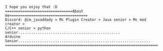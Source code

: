 ```Here is a version of passwd/text hasher without using <openssl/sha.h> lib.
I hope you enjoy that :D
===============================About me====================================
Discord: @im_javaddady > Mc Plugin Creator > Java senior > Mc mod creator >
C/C++ senior > python senior...............................................
Arduino Senior.............................................................
===========================================================================
